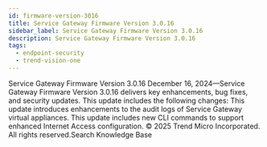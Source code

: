 ```yaml
---
id: firmware-version-3016
title: Service Gateway Firmware Version 3.0.16
sidebar_label: Service Gateway Firmware Version 3.0.16
description: Service Gateway Firmware Version 3.0.16
tags:
  - endpoint-security
  - trend-vision-one
---
```


 Service Gateway Firmware Version 3.0.16 December 16, 2024—Service Gateway Firmware Version 3.0.16 delivers key enhancements, bug fixes, and security updates. This update includes the following changes: This update introduces enhancements to the audit logs of Service Gateway virtual appliances. This update includes new CLI commands to support enhanced Internet Access configuration. © 2025 Trend Micro Incorporated. All rights reserved.Search Knowledge Base